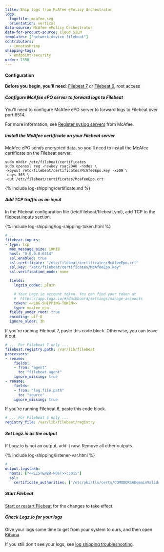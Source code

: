 ```yaml
---
title: Ship logs from McAfee ePolicy Orchestrator
logo:
  logofile: mcafee.svg
  orientation: vertical
data-source: McAfee ePolicy Orchestrator
data-for-product-source: Cloud SIEM
templates: ["network-device-filebeat"]
contributors:
  - imnotashrimp
shipping-tags:
  - endpoint-security
order: 1350
---
```


#### Configuration

**Before you begin, you'll need**:
[Filebeat 7](https://www.elastic.co/guide/en/beats/filebeat/current/filebeat-installation.html) or
[Filebeat 6](https://www.elastic.co/guide/en/beats/filebeat/6.7/filebeat-installation.html),
root access

<div class="tasklist">

##### Configure McAfee ePO server to forward logs to Filebeat

You'll need to configure McAfee ePO server to forward logs to Filebeat over port 6514.

For more information, see
[Register syslog servers](https://docs.mcafee.com/bundle/epolicy-orchestrator-5.10.0-product-guide/page/GUID-5C5332B3-837A-4DDA-BE5C-1513A230D90A.html)
from McAfee.

##### Install the McAfee certificate on your Filebeat server

McAfee ePO sends encrypted data,
so you'll need to install the McAfee certificate on the Filebeat server.

```shell
sudo mkdir /etc/filebeat/certificates
sudo openssl req -newkey rsa:2048 -nodes \
-keyout /etc/filebeat/certificates/McAfeeEpo.key -x509 \
-days 365 \
-out /etc/filebeat/certificates/McafeeEpo.crt
```

{% include log-shipping/certificate.md %}

##### Add TCP traffic as an input

In the Filebeat configuration file (/etc/filebeat/filebeat.yml), add TCP to the filebeat.inputs section.

{% include log-shipping/log-shipping-token.html %}

```yaml
# ...
filebeat.inputs:
- type: tcp
  max_message_size: 10MiB
  host: "0.0.0.0:6514"
  ssl.enabled: true
  ssl.certificate: "/etc/filebeat/certificates/McAfeeEpo.crt"
  ssl.key: "/etc/filebeat/certificates/McAfeeEpo.key"
  ssl.verification_mode: none

  fields:
    logzio_codec: plain

    # Your Logz.io account token. You can find your token at
    #  https://app.logz.io/#/dashboard/settings/manage-accounts
    token: <<LOG-SHIPPING-TOKEN>>
    type: mcafee_epo
  fields_under_root: true
  encoding: utf-8
  ignore_older: 3h
```

If you're running Filebeat 7, paste this code block.
Otherwise, you can leave it out.

```yaml
# ... For Filebeat 7 only ...
filebeat.registry.path: /var/lib/filebeat
processors:
- rename:
    fields:
    - from: "agent"
      to: "filebeat_agent"
    ignore_missing: true
- rename:
    fields:
    - from: "log.file.path"
      to: "source"
    ignore_missing: true
```

If you're running Filebeat 6, paste this code block.

```yaml
# ... For Filebeat 6 only ...
registry_file: /var/lib/filebeat/registry
```

##### Set Logz.io as the output

If Logz.io is not an output, add it now.
Remove all other outputs.

{% include log-shipping/listener-var.html %} 

```yaml
# ...
output.logstash:
  hosts: ["<<LISTENER-HOST>>:5015"]
  ssl:
    certificate_authorities: ['/etc/pki/tls/certs/COMODORSADomainValidationSecureServerCA.crt']
```

##### Start Filebeat

[Start or restart Filebeat](https://www.elastic.co/guide/en/beats/filebeat/master/filebeat-starting.html) for the changes to take effect.

##### Check Logz.io for your logs

Give your logs some time to get from your system to ours, and then open [Kibana](https://app.logz.io/#/dashboard/kibana).

If you still don't see your logs, see [log shipping troubleshooting]({{site.baseurl}}/user-guide/log-shipping/log-shipping-troubleshooting.html).

</div>
